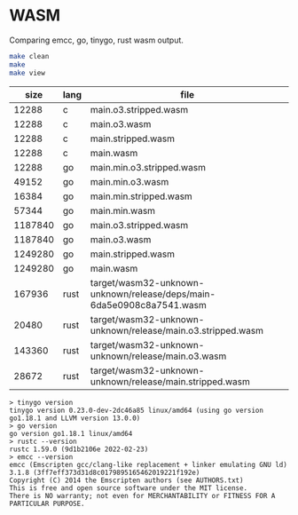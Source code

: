 # WASM

Comparing emcc, go, tinygo, rust wasm output.

```bash
make clean
make
make view
```

| size | lang | file |
| - | - | - |
| 12288   | c | main.o3.stripped.wasm |
| 12288   | c | main.o3.wasm |
| 12288   | c | main.stripped.wasm |
| 12288   | c | main.wasm |
| 12288   | go | main.min.o3.stripped.wasm |
| 49152   | go | main.min.o3.wasm |
| 16384   | go | main.min.stripped.wasm |
| 57344   | go | main.min.wasm |
| 1187840 | go | main.o3.stripped.wasm |
| 1187840 | go | main.o3.wasm |
| 1249280 | go | main.stripped.wasm |
| 1249280 | go | main.wasm |
| 167936  | rust | target/wasm32-unknown-unknown/release/deps/main-6da5e0908c8a7541.wasm |
| 20480   | rust | target/wasm32-unknown-unknown/release/main.o3.stripped.wasm |
| 143360  | rust | target/wasm32-unknown-unknown/release/main.o3.wasm |
| 28672   | rust | target/wasm32-unknown-unknown/release/main.stripped.wasm |

```
> tinygo version
tinygo version 0.23.0-dev-2dc46a85 linux/amd64 (using go version go1.18.1 and LLVM version 13.0.0)
> go version
go version go1.18.1 linux/amd64
> rustc --version
rustc 1.59.0 (9d1b2106e 2022-02-23)
> emcc --version
emcc (Emscripten gcc/clang-like replacement + linker emulating GNU ld) 3.1.8 (3ff7eff373d31d8c0179895165462019221f192e)
Copyright (C) 2014 the Emscripten authors (see AUTHORS.txt)
This is free and open source software under the MIT license.
There is NO warranty; not even for MERCHANTABILITY or FITNESS FOR A PARTICULAR PURPOSE.
```